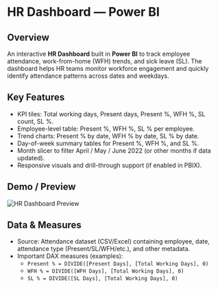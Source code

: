 # HR Dashboard — Power BI

## Overview
An interactive **HR Dashboard** built in **Power BI** to track employee attendance, work-from-home (WFH) trends, and sick leave (SL). The dashboard helps HR teams monitor workforce engagement and quickly identify attendance patterns across dates and weekdays.

## Key Features
- KPI tiles: Total working days, Present days, Present %, WFH %, SL count, SL %.  
- Employee-level table: Present %, WFH %, SL % per employee.  
- Trend charts: Present % by date, WFH % by date, SL % by date.  
- Day-of-week summary tables for Present %, WFH %, and SL %.  
- Month slicer to filter April / May / June 2022 (or other months if data updated).  
- Responsive visuals and drill-through support (if enabled in PBIX).

## Demo / Preview
![HR Dashboard Preview](images/dashboard_preview.png)


## Data & Measures
- Source: Attendance dataset (CSV/Excel) containing employee, date, attendance type (Present/SL/WFH/etc.), and other metadata.  
- Important DAX measures (examples):
  - `Present % = DIVIDE([Present Days], [Total Working Days], 0)`  
  - `WFH % = DIVIDE([WFH Days], [Total Working Days], 0)`  
  - `SL % = DIVIDE([SL Days], [Total Working Days], 0)`



